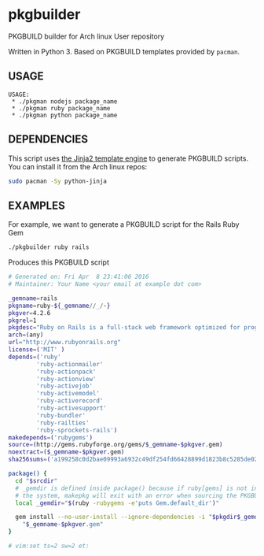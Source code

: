 # pkgbuilder
PKGBUILD builder for Arch linux User repository

Written in Python 3. Based on PKGBUILD templates provided by `pacman`.

## USAGE

```
USAGE:
 * ./pkgman nodejs package_name
 * ./pkgman ruby package_name
 * ./pkgman python package_name
```

## DEPENDENCIES

This script uses [the Jinja2 template engine](http://jinja.pocoo.org/) to
generate PKGBUILD scripts. You can install it from the Arch linux repos:

```sh
sudo pacman -Sy python-jinja
```

## EXAMPLES

For example, we want to generate a PKGBUILD script for the Rails Ruby Gem
```sh
./pkgbuilder ruby rails
```

Produces this PKGBUILD script

```sh
# Generated on: Fri Apr  8 23:41:06 2016
# Maintainer: Your Name <your email at example dot com>

_gemname=rails
pkgname=ruby-${_gemname//_/-}
pkgver=4.2.6
pkgrel=1
pkgdesc="Ruby on Rails is a full-stack web framework optimized for programmer happiness and sustainable productivity. It encourages beautiful code by favoring convention over configuration."
arch=(any)
url="http://www.rubyonrails.org"
license=('MIT' )
depends=('ruby'
        'ruby-actionmailer'
        'ruby-actionpack'
        'ruby-actionview'
        'ruby-activejob'
        'ruby-activemodel'
        'ruby-activerecord'
        'ruby-activesupport'
        'ruby-bundler'
        'ruby-railties'
        'ruby-sprockets-rails')
makedepends=('rubygems')
source=(http://gems.rubyforge.org/gems/$_gemname-$pkgver.gem)
noextract=($_gemname-$pkgver.gem)
sha256sums=('a199258c0d2bae09993a6932c49df254fd66428899d1823b8c5285de02e5bc33')

package() {
  cd "$srcdir"
  # _gemdir is defined inside package() because if ruby[gems] is not installed on
  # the system, makepkg will exit with an error when sourcing the PKGBUILD.
  local _gemdir="$(ruby -rubygems -e'puts Gem.default_dir')"

  gem install --no-user-install --ignore-dependencies -i "$pkgdir$_gemdir" -n "$pkgdir/usr/bin" \
    "$_gemname-$pkgver.gem"
}

# vim:set ts=2 sw=2 et:
```
